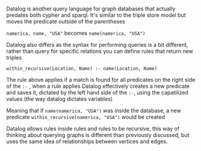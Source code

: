 Datalog is another query language for graph databases that actually predates both cypher and sparql. It's similar to the triple store model but moves the predicate outside of the parentheses

`namerica, name, "USA"`
becomes
`name(namerica, "USA")`

Datalog also differs as the syntax for performing queries is a bit different, rather than query for specific relations you can define rules that return new triples

`within_recursive(Location, Name) :- name(Location, Name)`

The rule above applies if a match is found for all predicates on the right side of the `:-` , when a rule applies Datalog effectively creates a new predicate and saves it, dictated by the left hand side of the `:-`, using the capatilized values (the way datalog dictates variables)

Meaning that if `name(namerica, "USA")` was inside the database, a new predicate `within_recursive(namerica, "USA")` would be created

Datalog allows rules inside rules and rules to be recursive, this way of thinking about querying graphs is different than previously discussed, but uses the same idea of relationships between vertices and edges.